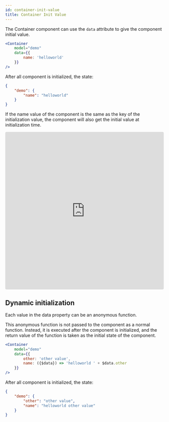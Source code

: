 ```yaml
---
id: container-init-value
title: Container Init Value
---
```


The Container component can use the `data` attribute to give the component initial value.

```jsx harmony
<Container 
    model="demo"
    data={{
        name: 'helloworld'
    }}
/>
```

After all component is initialized, the state:
```json
{
    "demo": {
        "name": "helloworld"
    }
}
```

If the name value of the component is the same as the key of the initialization value, the component will also get the initial value at initialization time.

<iframe src="https://codesandbox.io/embed/8lw34678o0?fontsize=14&view=editor" title="8lw34678o0" style="width:100%; height:500px; border:0; border-radius: 4px; overflow:hidden;" sandbox="allow-modals allow-forms allow-popups allow-scripts allow-same-origin"></iframe>

## Dynamic initialization

Each value in the data property can be an anonymous function. 

This anonymous function is not passed to the component as a normal function. Instead, it is executed after the component is initialized, and the return value of the function is taken as the initial state of the component.

```jsx harmony
<Container
    model="demo"
    data={{
        other: 'other value',
        name: ({$data}) => 'helloworld ' + $data.other
    }}
/>
```

After all component is initialized, the state:
```json
{
    "demo": {
        "other": "other value",
        "name": "helloworld other value"
    }
}
```
